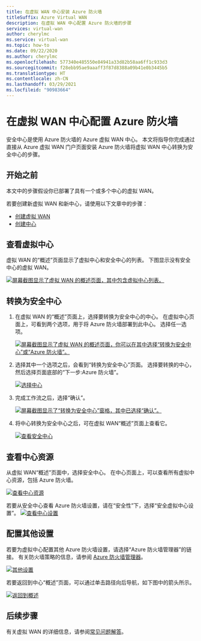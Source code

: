 ```yaml
---
title: 在虚拟 WAN 中心安装 Azure 防火墙
titleSuffix: Azure Virtual WAN
description: 在虚拟 WAN 中心配置 Azure 防火墙的步骤
services: virtual-wan
author: cherylmc
ms.service: virtual-wan
ms.topic: how-to
ms.date: 09/22/2020
ms.author: cherylmc
ms.openlocfilehash: 577340e485550e84941a33d82b58aa6ff1c933d3
ms.sourcegitcommit: f28ebb95ae9aaaff3f87d8388a09b41e0b3445b5
ms.translationtype: HT
ms.contentlocale: zh-CN
ms.lasthandoff: 03/29/2021
ms.locfileid: "90983664"
---
```

# <a name="configure-azure-firewall-in-a-virtual-wan-hub"></a>在虚拟 WAN 中心配置 Azure 防火墙

安全中心是使用 Azure 防火墙的 Azure 虚拟 WAN 中心。 本文将指导你完成通过直接从 Azure 虚拟 WAN 门户页面安装 Azure 防火墙将虚拟 WAN 中心转换为安全中心的步骤。

## <a name="before-you-begin"></a>开始之前

本文中的步骤假设你已部署了具有一个或多个中心的虚拟 WAN。

若要创建新虚拟 WAN 和新中心，请使用以下文章中的步骤：

* [创建虚拟 WAN](virtual-wan-site-to-site-portal.md#openvwan)
* [创建中心](virtual-wan-site-to-site-portal.md#hub)

## <a name="view-virtual-hubs"></a>查看虚拟中心

虚拟 WAN 的“概述”页面显示了虚拟中心和安全中心的列表。 下图显示没有安全中心的虚拟 WAN。

[ ![屏幕截图显示了虚拟 WAN 的概述页面，其中包含虚拟中心列表。](./media/howto-firewall/overview.png)](./media/howto-firewall/overview.png#lightbox)

## <a name="convert-to-secured-hub"></a>转换为安全中心

1. 在虚拟 WAN 的“概述”页面上，选择要转换为安全中心的中心。 在虚拟中心页面上，可看到两个选项，用于将 Azure 防火墙部署到此中心。 选择任一选项。

   [ ![屏幕截图显示了虚拟 WAN 的概述页面，你可以在其中选择“转换为安全中心”或“Azure 防火墙”。](./media/howto-firewall/security.png)](./media/howto-firewall/security.png#lightbox)

1. 选择其中一个选项之后，会看到“转换为安全中心”页面。 选择要转换的中心，然后选择页面底部的“下一步:Azure 防火墙”。

   [ ![选择中心](./media/howto-firewall/select-hub.png)](./media/howto-firewall/select-hub.png#lightbox)
1. 完成工作流之后，选择“确认”。

   [ ![屏幕截图显示了“转换为安全中心”窗格，其中已选择“确认”。](./media/howto-firewall/confirm.png)](./media/howto-firewall/confirm.png#lightbox)

1. 将中心转换为安全中心之后，可在虚拟 WAN“概述”页面上查看它。

   [ ![查看安全中心](./media/howto-firewall/secured-hub.png)](./media/howto-firewall/secured-hub.png#lightbox)

## <a name="view-hub-resources"></a>查看中心资源

从虚拟 WAN“概述”页面中，选择安全中心。 在中心页面上，可以查看所有虚拟中心资源，包括 Azure 防火墙。

[ ![查看中心资源](./media/howto-firewall/view-resources.png)](./media/howto-firewall/view-resources.png#lightbox)

若要从安全中心查看 Azure 防火墙设置，请在“安全性”下，选择“安全虚拟中心设置”。
[ ![查看中心设置](./media/howto-firewall/hub-settings.png)](./media/howto-firewall/hub-settings.png#lightbox)

## <a name="configure-additional-settings"></a>配置其他设置

若要为虚拟中心配置其他 Azure 防火墙设置，请选择“Azure 防火墙管理器”的链接。 有关防火墙策略的信息，请参阅 [Azure 防火墙管理器](../firewall-manager/secure-cloud-network.md#create-a-firewall-policy-and-secure-your-hub)。

[ ![其他设置](./media/howto-firewall/additional-settings.png)](./media/howto-firewall/additional-settings.png#lightbox)

若要返回到中心“概述”页面，可以通过单击路径向后导航，如下图中的箭头所示。

[ ![返回到概述](./media/howto-firewall/arrow.png)](./media/howto-firewall/arrow.png#lightbox)

## <a name="next-steps"></a>后续步骤

有关虚拟 WAN 的详细信息，请参阅[常见问题解答](virtual-wan-faq.md)。
